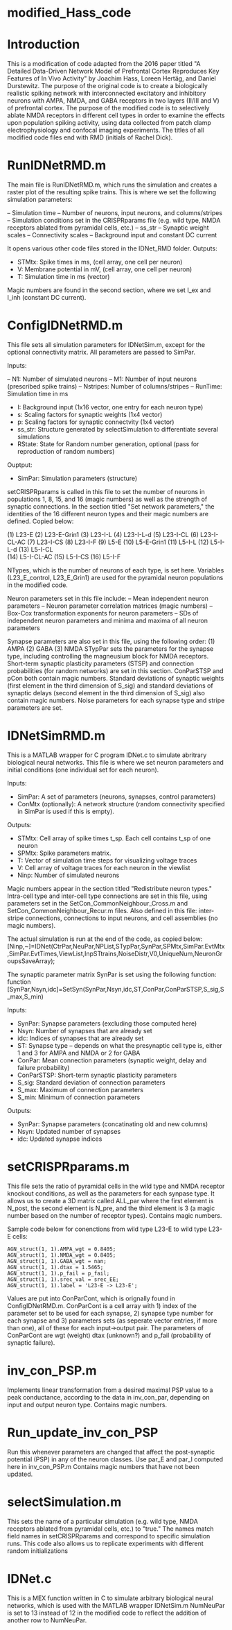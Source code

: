 # modified_Hass_code

# Introduction
This is a modification of code adapted from the 2016 paper titled "A Detailed Data-Driven Network Model of Prefrontal Cortex Reproduces Key Features of In Vivo Activity" by Joachim Hass, Loreen Hertäg, and Daniel Durstewitz.
The purpose of the original code is to create a biologically realistic spiking network with interconnected excitatory and inhibitory neurons with AMPA, NMDA, and GABA receptors in two layers (II/III and V) of prefrontal cortex.
The purpose of the modified code is to selectively ablate NMDA receptors in different cell types in order to examine the effects upon population spiking activity, using data collected from patch clamp electrophysiology 
and confocal imaging experiments. The titles of all modified code files end with RMD (initials of Rachel Dick). 

# RunIDNetRMD.m
The main file is RunIDNetRMD.m, which runs the simulation and creates a raster plot of the resulting spike trains. 
This is where we set the following simulation parameters:

– Simulation time
– Number of neurons, input neurons, and columns/stripes
– Simulation conditions set in the CRISPRparams file (e.g. wild type, NMDA receptors ablated from pyramidal cells, etc.) – ss_str
– Synaptic weight scales
– Connectivity scales
– Background input and constant DC current

It opens various other code files stored in the IDNet_RMD folder.
Outputs:
- STMtx: Spike times in ms, (cell array, one cell per neuron)
- V: Membrane potential in mV, (cell array, one cell per neuron)
- T: Simulation time in ms (vector)

Magic numbers are found in the second section, where we set I_ex and I_inh (constant DC current).

# ConfigIDNetRMD.m
This file sets all simulation parameters for IDNetSim.m, except for the optional connectivity matrix.
All parameters are passed to SimPar.

Inputs:

– N1:           Number of simulated neurons
– M1:           Number of input neurons (prescribed spike trains)
– Nstripes:     Number of columns/stripes
– RunTime:      Simulation time in ms
- I:            Background input (1x16 vector, one entry for each neuron type)
- s:            Scaling factors for synaptic weights (1x4 vector)
- p:            Scaling factors for synaptic connectvity (1x4 vector)
- ss_str:       Structure generated by selectSimulation to differentiate several simulations 
- RState:       State for Random number generation, optional (pass for reproduction of random numbers)

Ouptput:
- SimPar:       Simulation parameters (structure)

setCRISPRparams is called in this file to set the number of neurons in populations 1, 8, 15, and 16 (magic numbers) as well as the strength of synaptic connections.
In the section titled "Set network parameters," the identities of the 16 different neuron types and their magic numbers are defined. Copied below:

(1) L23-E  (2) L23-E-Grin1 (3) L23-I-L  (4) L23-I-L-d  (5) L23-I-CL  (6) L23-I-CL-AC  (7) L23-I-CS   (8) L23-I-F  (9) L5-E  (10) L5-E-Grin1 (11) L5-I-L  (12) L5-I-L-d  (13) L5-I-CL  
(14) L5-I-CL-AC  (15) L5-I-CS   (16) L5-I-F 

NTypes, which is the number of neurons of each type, is set here. Variables (L23_E_control, L23_E_Grin1) are used for the pyramidal neuron populations in the modified code.

Neuron parameters set in this file include:
– Mean independent neuron parameters
– Neuron parameter correlation matrices (magic numbers)
– Box-Cox transformation exponents for neuron parameters
– SDs of independent neuron parameters and minima and maxima of all neuron parameters

Synapse parameters are also set in this file, using the following order: (1) AMPA (2) GABA (3) NMDA
STypPar sets the parameters for the synapse type, including controlling the magneusium block for NMDA receptors.
Short-term synaptic plasticity parameters (STSP) and connection probabilities (for random networks) are set in this section. ConParSTSP and pCon both contain magic numbers.
Standard deviations of synaptic weights (first element in the third dimension of S_sig) and standard deviations of synaptic delays (second element in the third dimension of S_sig) also contain magic numbers.
Noise parameters for each synapse type and stripe parameters are set.

# IDNetSimRMD.m
This is a MATLAB wrapper for C program IDNet.c to simulate abritrary biological neural networks.
This file is where we set neuron parameters and initial conditions (one individual set for each neuron).

Inputs:
- SimPar: A set of parameters (neurons, synapses, control parameters)
- ConMtx (optionally): A network structure (random connectivity specified in SimPar is used if this is empty).
  
Outputs:
- STMtx: Cell array of spike times t_sp. Each cell contains t_sp of one neuron
- SPMtx: Spike parameters matrix.
- T:     Vector of simulation time steps for visualizing voltage traces
- V:     Cell array of voltage traces for each neuron in the viewlist
- Ninp:  Number of simulated neurons

Magic numbers appear in the section titled "Redistribute neuron types."
Intra-cell type and inter-cell type connections are set in this file, using parameters set in the SetCon_CommonNeighbour_Cross.m and SetCon_CommonNeighbour_Recur.m files.
Also defined in this file: inter-stripe connections, connections to input neurons, and cell assemblies (no magic numbers).

The actual simulation is run at the end of the code, as copied below:
[Ninp,~]=IDNet(CtrPar,NeuPar,NPList,STypPar,SynPar,SPMtx,SimPar.EvtMtx,SimPar.EvtTimes,ViewList,InpSTtrains,NoiseDistr,V0,UniqueNum,NeuronGroupsSaveArray);

The synaptic parameter matrix SynPar is set using the following function:
function [SynPar,Nsyn,idc]=SetSyn(SynPar,Nsyn,idc,ST,ConPar,ConParSTSP,S_sig,S_max,S_min)

Inputs:
- SynPar:         Synapse parameters (excluding those computed here)
- Nsyn:           Number of synapses that are already set
- idc:            Indices of synapses that are already set
- ST:             Synapse type – depends on what the presynaptic cell type is, either 1 and 3 for AMPA and NMDA or 2 for GABA
- ConPar:         Mean connection parameters (synaptic weight, delay and failure probability)
- ConParSTSP:     Short-term synaptic plasticity parameters
- S_sig:          Standard deviation of connection parameters
- S_max:          Maximum of connection parameters
- S_min:          Minimum of connection parameters
 
Outputs:
- SynPar:         Synapse parameters (concatinating old and new columns)
- Nsyn:           Updated number of synapses
- idc:            Updated synapse indices

# setCRISPRparams.m
This file sets the ratio of pyramidal cells in the wild type and NMDA receptor knockout conditions, as well as the parameters for each synpase type.
It allows us to create a 3D matrix called ALL_par where the first element is N_post, the second element is N_pre, and the third element is 3 (a magic number based on the number of receptor types).
Contains magic numbers. 

Sample code below for conenctions from wild type L23-E to wild type L23-E cells: 

    AGN_struct(1, 1).AMPA_wgt = 0.8405;
    AGN_struct(1, 1).NMDA_wgt = 0.8405;
    AGN_struct(1, 1).GABA_wgt = nan;
    AGN_struct(1, 1).dtax = 1.5465;
    AGN_struct(1, 1).p_fail = p_fail;
    AGN_struct(1, 1).srec_val = srec_EE;
    AGN_struct(1, 1).label = 'L23-E -> L23-E';

Values are put into ConParCont, which is orignally found in ConfigIDNetRMD.m.
ConParCont is a cell array with 1) index of the parameter set to be used for each synapse, 2) synapse type number for each synapse and 3) parameters sets (as seperate vector entries, if more than one), all of these for each input->output pair. The parameters of ConParCont are wgt (weight) dtax (unknown?) and p_fail (probability of synaptic failure).

# inv_con_PSP.m
Implements linear transformation from a desired maximal PSP value to a peak conductance, according to the data in inv_con_par, depending on input and output neuron type.
Contains magic numbers.

# Run_update_inv_con_PSP
Run this whenever parameters are changed that affect the post-synaptic potential (PSP) in any of the neuron classes.
Use par_E and par_I computed here in inv_con_PSP.m
Contains magic numbers that have not been updated.

# selectSimulation.m
This sets the name of a particular simulation (e.g. wild type, NMDA receptors ablated from pyramidal cells, etc.) to "true." The names match field names in setCRISPRparams and correspond to specific simulation runs.
This code also allows us to replicate experiments with different random initializations

# IDNet.c
This is a MEX function written in C to simulate arbitrary biological neural networks, which is used with the MATLAB wrapper IDNetSim.m
NumNeuPar is set to 13 instead of 12 in the modified code to reflect the addition of another row to NumNeuPar.
